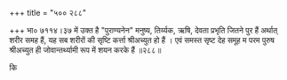 +++
title = "५०० २८८"

+++
भा० ७११४।३७ में उक्त है "पुराण्यनेन" मनुष्य, तिर्य्यक, ऋषि, देवता प्रभृति जितने पुर हैं अर्थात् शरीर समह हैं, यह सब शरीरों की सृष्टि कर्त्ता श्रीअच्युत हो हैं । एवं समस्त सृष्ट देह समूह म परम पुरुष श्रीअच्युत ही जोवान्तर्थ्यामी रूप में शयन करके हैं ॥२८८॥ 

कि 
